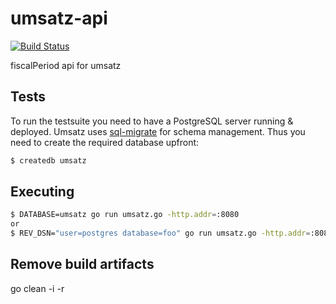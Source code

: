 # umsatz-api

[![Build Status](https://travis-ci.org/umsatz/api.svg)](https://travis-ci.org/umsatz/api)

fiscalPeriod api for umsatz

## Tests

To run the testsuite you need to have a PostgreSQL server running & deployed.
Umsatz uses [sql-migrate][1] for schema management. Thus you need to create the
required database upfront:

``` bash
$ createdb umsatz
```

## Executing

``` bash
$ DATABASE=umsatz go run umsatz.go -http.addr=:8080
or
$ REV_DSN="user=postgres database=foo" go run umsatz.go -http.addr=:8080
```

## Remove build artifacts

go clean -i -r

[1]:https://github.com/nicolai86/sql-migrate
